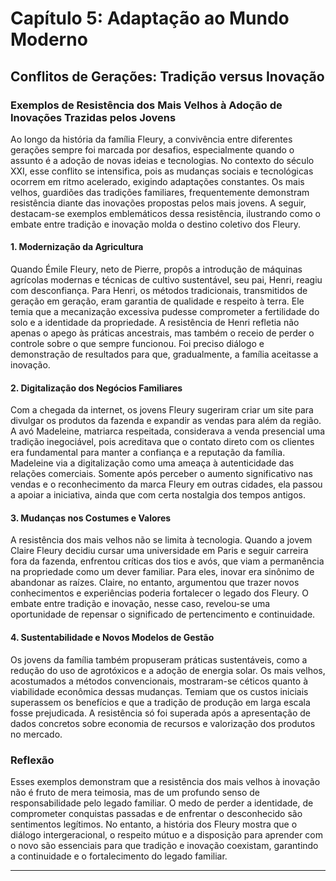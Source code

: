 
# Capítulo 5: Adaptação ao Mundo Moderno

## Conflitos de Gerações: Tradição versus Inovação

### Exemplos de Resistência dos Mais Velhos à Adoção de Inovações Trazidas pelos Jovens

Ao longo da história da família Fleury, a convivência entre diferentes gerações sempre foi marcada por desafios, especialmente quando o assunto é a adoção de novas ideias e tecnologias. No contexto do século XXI, esse conflito se intensifica, pois as mudanças sociais e tecnológicas ocorrem em ritmo acelerado, exigindo adaptações constantes. Os mais velhos, guardiões das tradições familiares, frequentemente demonstram resistência diante das inovações propostas pelos mais jovens. A seguir, destacam-se exemplos emblemáticos dessa resistência, ilustrando como o embate entre tradição e inovação molda o destino coletivo dos Fleury.

#### 1. Modernização da Agricultura

Quando Émile Fleury, neto de Pierre, propôs a introdução de máquinas agrícolas modernas e técnicas de cultivo sustentável, seu pai, Henri, reagiu com desconfiança. Para Henri, os métodos tradicionais, transmitidos de geração em geração, eram garantia de qualidade e respeito à terra. Ele temia que a mecanização excessiva pudesse comprometer a fertilidade do solo e a identidade da propriedade. A resistência de Henri refletia não apenas o apego às práticas ancestrais, mas também o receio de perder o controle sobre o que sempre funcionou. Foi preciso diálogo e demonstração de resultados para que, gradualmente, a família aceitasse a inovação.

#### 2. Digitalização dos Negócios Familiares

Com a chegada da internet, os jovens Fleury sugeriram criar um site para divulgar os produtos da fazenda e expandir as vendas para além da região. A avó Madeleine, matriarca respeitada, considerava a venda presencial uma tradição inegociável, pois acreditava que o contato direto com os clientes era fundamental para manter a confiança e a reputação da família. Madeleine via a digitalização como uma ameaça à autenticidade das relações comerciais. Somente após perceber o aumento significativo nas vendas e o reconhecimento da marca Fleury em outras cidades, ela passou a apoiar a iniciativa, ainda que com certa nostalgia dos tempos antigos.

#### 3. Mudanças nos Costumes e Valores

A resistência dos mais velhos não se limita à tecnologia. Quando a jovem Claire Fleury decidiu cursar uma universidade em Paris e seguir carreira fora da fazenda, enfrentou críticas dos tios e avós, que viam a permanência na propriedade como um dever familiar. Para eles, inovar era sinônimo de abandonar as raízes. Claire, no entanto, argumentou que trazer novos conhecimentos e experiências poderia fortalecer o legado dos Fleury. O embate entre tradição e inovação, nesse caso, revelou-se uma oportunidade de repensar o significado de pertencimento e continuidade.

#### 4. Sustentabilidade e Novos Modelos de Gestão

Os jovens da família também propuseram práticas sustentáveis, como a redução do uso de agrotóxicos e a adoção de energia solar. Os mais velhos, acostumados a métodos convencionais, mostraram-se céticos quanto à viabilidade econômica dessas mudanças. Temiam que os custos iniciais superassem os benefícios e que a tradição de produção em larga escala fosse prejudicada. A resistência só foi superada após a apresentação de dados concretos sobre economia de recursos e valorização dos produtos no mercado.

### Reflexão

Esses exemplos demonstram que a resistência dos mais velhos à inovação não é fruto de mera teimosia, mas de um profundo senso de responsabilidade pelo legado familiar. O medo de perder a identidade, de comprometer conquistas passadas e de enfrentar o desconhecido são sentimentos legítimos. No entanto, a história dos Fleury mostra que o diálogo intergeracional, o respeito mútuo e a disposição para aprender com o novo são essenciais para que tradição e inovação coexistam, garantindo a continuidade e o fortalecimento do legado familiar.

---
```